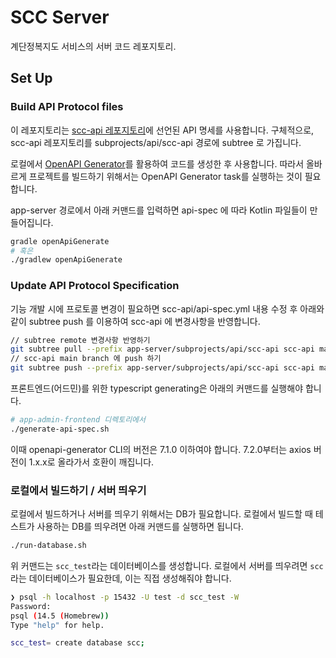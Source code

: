 # SCC Server

계단정복지도 서비스의 서버 코드 레포지토리.

## Set Up

### Build API Protocol files

이 레포지토리는 [scc-api 레포지토리](https://github.com/Stair-Crusher-Club/scc-api)에 선언된 API 명세를 사용합니다.
구체적으로, scc-api 레포지토리를 subprojects/api/scc-api 경로에 subtree 로 가집니다.

로컬에서 [OpenAPI Generator](https://openapi-generator.tech/docs/generators/kotlin/)를 활용하여 코드를 생성한 후 사용합니다.
따라서 올바르게 프로젝트를 빌드하기 위해서는 OpenAPI Generator task를 실행하는 것이 필요합니다.

app-server 경로에서 아래 커맨드를 입력하면 api-spec 에 따라 Kotlin 파일들이 만들어집니다.
```bash
gradle openApiGenerate
# 혹은
./gradlew openApiGenerate
```

### Update API Protocol Specification

기능 개발 시에 프로토콜 변경이 필요하면 scc-api/api-spec.yml 내용 수정 후 아래와 같이 subtree push 를 이용하여 scc-api 에 변경사항을 반영합니다.
```bash
// subtree remote 변경사항 반영하기
git subtree pull --prefix app-server/subprojects/api/scc-api scc-api main
// scc-api main branch 에 push 하기
git subtree push --prefix app-server/subprojects/api/scc-api scc-api main
```

프론트엔드(어드민)를 위한 typescript generating은 아래의 커맨드를 실행해야 합니다.
```bash
# app-admin-frontend 디렉토리에서
./generate-api-spec.sh
```

이때 openapi-generator CLI의 버전은 7.1.0 이하여야 합니다. 7.2.0부터는 axios 버전이 1.x.x로 올라가서 호환이 깨집니다.

### 로컬에서 빌드하기 / 서버 띄우기

로컬에서 빌드하거나 서버를 띄우기 위해서는 DB가 필요합니다.
로컬에서 빌드할 때 테스트가 사용하는 DB를 띄우려면 아래 커맨드를 실행하면 됩니다.
```bash
./run-database.sh
```

위 커맨드는 `scc_test`라는 데이터베이스를 생성합니다. 로컬에서 서버를 띄우려면 `scc`라는 데이터베이스가 필요한데, 이는 직접 생성해줘야 합니다.
```bash
❯ psql -h localhost -p 15432 -U test -d scc_test -W
Password: 
psql (14.5 (Homebrew))
Type "help" for help.

scc_test= create database scc;
```
